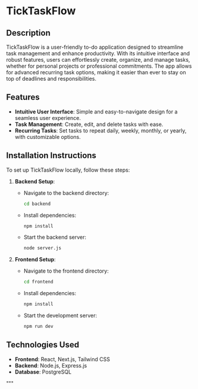 # TickTaskFlow

## Description
TickTaskFlow is a user-friendly to-do application designed to streamline task management and enhance productivity. With its intuitive interface and robust features, users can effortlessly create, organize, and manage tasks, whether for personal projects or professional commitments. The app allows for advanced recurring task options, making it easier than ever to stay on top of deadlines and responsibilities.

## Features
- **Intuitive User Interface**: Simple and easy-to-navigate design for a seamless user experience.
- **Task Management**: Create, edit, and delete tasks with ease.
- **Recurring Tasks**: Set tasks to repeat daily, weekly, monthly, or yearly, with customizable options.

## Installation Instructions
To set up TickTaskFlow locally, follow these steps:

1. **Backend Setup**:
   - Navigate to the backend directory:
     ```bash
     cd backend
     ```
   - Install dependencies:
     ```bash
     npm install
     ```
   - Start the backend server:
     ```bash
     node server.js
     ```

2. **Frontend Setup**:
   - Navigate to the frontend directory:
     ```bash
     cd frontend
     ```
   - Install dependencies:
     ```bash
     npm install
     ```
   - Start the development server:
     ```bash
     npm run dev
     ```

## Technologies Used
- **Frontend**: React, Next.js, Tailwind CSS
- **Backend**: Node.js, Express.js
- **Database**: PostgreSQL

"""
